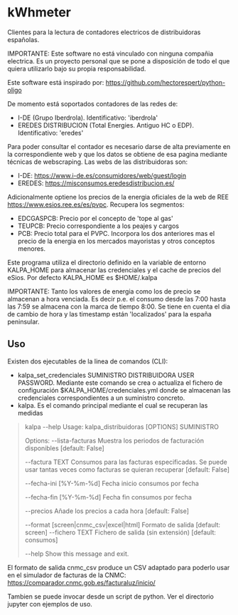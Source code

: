 # kWhmeter

Clientes para la lectura de contadores electricos de distribuidoras españolas. 

IMPORTANTE: Este software no está vinculado con ninguna compañia electrica. Es un proyecto personal que se pone a disposición de todo el que quiera utilizarlo bajo su propia responsabilidad.

Este software está inspirado por: https://github.com/hectorespert/python-oligo 

De momento está soportados contadores de las redes de:

* I-DE (Grupo Iberdrola). Identificativo: 'iberdrola'
* EREDES DISTRIBUCION (Total Energies. Antiguo HC o EDP). Identificativo: 'eredes'

Para poder consultar el contador es necesario darse de alta previamente en la correspondiente web y que los datos se obtiene de esa pagina mediante técnicas de webscraping. Las webs de las distribuidoras son:

* I-DE: https://www.i-de.es/consumidores/web/guest/login
* EREDES: https://misconsumos.eredesdistribucion.es/

Adicionalmente optiene los precios de la energia oficiales de la web de REE https://www.esios.ree.es/es/pvpc. Recupera los segmentos:

* EDCGASPCB: Precio por el concepto de 'tope al gas'
* TEUPCB: Precio correspondiente a los peajes y cargos
* PCB: Precio total para el PVPC. Incorpora los dos anteriores mas el precio de la energia en los mercados mayoristas y otros conceptos menores.

Este programa utiliza el directorio definido en la variable de entorno KALPA_HOME para almacenar las credenciales y el cache de precios del eSios. Por defecto KALPA_HOME es $HOME/.kalpa

IMPORTANTE: Tanto los valores de energia como los de precio se almacenan a hora venciada. Es decir p.e. el consumo desde las 7:00 hasta las 7:59 se almacena con la marca de tiempo 8:00. Se tiene en cuenta el dia de cambio de hora y las timestamp están 'localizados' para la españa peninsular.

## Uso

Existen dos ejecutables de la linea de comandos (CLI): 

* kalpa_set_credenciales SUMINISTRO DISTRIBUIDORA USER PASSWORD. Mediante este comando se crea o actualiza el fichero de configuración $KALPA_HOME/credenciales.yml donde se almacenan las credenciales correspondientes a un suministro concreto. 
* kalpa. Es el comando principal mediante el cual se recuperan las medidas

> kalpa --help
> Usage: kalpa_distribuidoras [OPTIONS] SUMINISTRO
> 
> Options:
>   --lista-facturas                Muestra los periodos de facturación
>                                   disponibles  [default: False]
> 
>   --factura TEXT                  Consumos para las facturas especificadas. Se
>                                   puede usar tantas veces como facturas se
>                                   quieran recuperar  [default: False]
> 
>   --fecha-ini [%Y-%m-%d]          Fecha inicio consumos por fecha  
> 
>   --fecha-fin [%Y-%m-%d]          Fecha fin consumos por fecha  
> 
>   --precios                       Añade los precios a cada hora  [default:
>                                   False]
> 
>   --format [screen|cnmc_csv|excel|html]
>                                   Formato de salida  [default: screen]
>   --fichero TEXT                  Fichero de salida (sin extensión)  [default:
>                                   consumos]
> 
>   --help                          Show this message and exit.


El formato de salida cnmc_csv produce un CSV adaptado para poderlo usar en el simulador de facturas de la CNMC: https://comparador.cnmc.gob.es/facturaluz/inicio/


Tambien se puede invocar desde un script de python. Ver el directorio jupyter con ejemplos de uso.